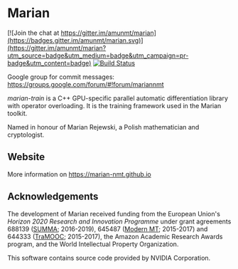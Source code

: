 Marian
======

[![Join the chat at https://gitter.im/amunmt/marian](https://badges.gitter.im/amunmt/marian.svg)](https://gitter.im/amunmt/marian?utm_source=badge&utm_medium=badge&utm_campaign=pr-badge&utm_content=badge)
[![Build Status](http://vali.inf.ed.ac.uk/jenkins/buildStatus/icon?job=marian-train)](http://vali.inf.ed.ac.uk/jenkins/job/marian-train/)

Google group for commit messages: https://groups.google.com/forum/#!forum/mariannmt

*marian-train* is a C++ GPU-specific parallel automatic differentiation library
with operator overloading. It is the training framework used in the Marian
toolkit.

Named in honour of Marian Rejewski, a Polish mathematician and cryptologist.

## Website

More information on https://marian-nmt.github.io

## Acknowledgements

The development of Marian received funding from the European Union's
_Horizon 2020 Research and Innovation Programme_ under grant agreements
688139 ([SUMMA](http://www.summa-project.eu); 2016-2019),
645487 ([Modern MT](http://www.modernmt.eu); 2015-2017) and
644333 ([TraMOOC](http://tramooc.eu/); 2015-2017),
the Amazon Academic Research Awards program, and
the World Intellectual Property Organization.

This software contains source code provided by NVIDIA Corporation.

